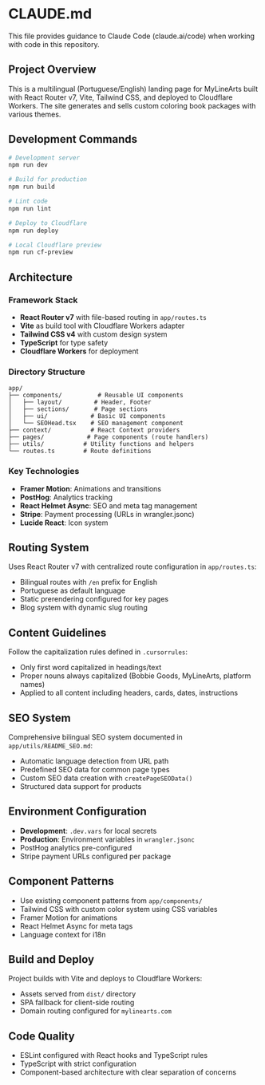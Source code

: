 # CLAUDE.md

This file provides guidance to Claude Code (claude.ai/code) when working with code in this repository.

## Project Overview

This is a multilingual (Portuguese/English) landing page for MyLineArts built with React Router v7, Vite, Tailwind CSS, and deployed to Cloudflare Workers. The site generates and sells custom coloring book packages with various themes.

## Development Commands

```bash
# Development server
npm run dev

# Build for production
npm run build

# Lint code
npm run lint

# Deploy to Cloudflare
npm run deploy

# Local Cloudflare preview
npm run cf-preview
```

## Architecture

### Framework Stack
- **React Router v7** with file-based routing in `app/routes.ts`
- **Vite** as build tool with Cloudflare Workers adapter
- **Tailwind CSS v4** with custom design system
- **TypeScript** for type safety
- **Cloudflare Workers** for deployment

### Directory Structure
```
app/
├── components/          # Reusable UI components
│   ├── layout/         # Header, Footer
│   ├── sections/       # Page sections
│   ├── ui/            # Basic UI components
│   └── SEOHead.tsx    # SEO management component
├── context/           # React Context providers
├── pages/            # Page components (route handlers)
├── utils/           # Utility functions and helpers
└── routes.ts        # Route definitions
```

### Key Technologies
- **Framer Motion**: Animations and transitions
- **PostHog**: Analytics tracking
- **React Helmet Async**: SEO and meta tag management
- **Stripe**: Payment processing (URLs in wrangler.jsonc)
- **Lucide React**: Icon system

## Routing System

Uses React Router v7 with centralized route configuration in `app/routes.ts`:
- Bilingual routes with `/en` prefix for English
- Portuguese as default language
- Static prerendering configured for key pages
- Blog system with dynamic slug routing

## Content Guidelines

Follow the capitalization rules defined in `.cursorrules`:
- Only first word capitalized in headings/text
- Proper nouns always capitalized (Bobbie Goods, MyLineArts, platform names)
- Applied to all content including headers, cards, dates, instructions

## SEO System

Comprehensive bilingual SEO system documented in `app/utils/README_SEO.md`:
- Automatic language detection from URL path
- Predefined SEO data for common page types
- Custom SEO data creation with `createPageSEOData()`
- Structured data support for products

## Environment Configuration

- **Development**: `.dev.vars` for local secrets
- **Production**: Environment variables in `wrangler.jsonc`
- PostHog analytics pre-configured
- Stripe payment URLs configured per package

## Component Patterns

- Use existing component patterns from `app/components/`
- Tailwind CSS with custom color system using CSS variables
- Framer Motion for animations
- React Helmet Async for meta tags
- Language context for i18n

## Build and Deploy

Project builds with Vite and deploys to Cloudflare Workers:
- Assets served from `dist/` directory
- SPA fallback for client-side routing
- Domain routing configured for `mylinearts.com`

## Code Quality

- ESLint configured with React hooks and TypeScript rules
- TypeScript with strict configuration
- Component-based architecture with clear separation of concerns